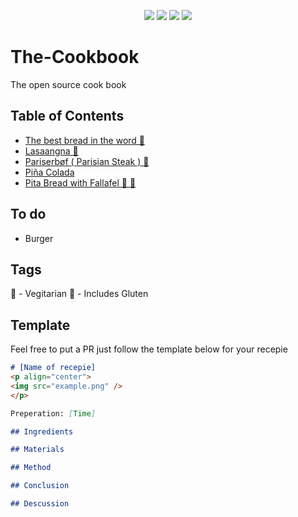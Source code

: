 <p align="center">
<img src=https://img.shields.io/github/issues/logicguy1/The-Cookbook?style=flat-square&logo=appveyor&color=informational />
<img src=https://img.shields.io/github/license/logicguy1/The-Cookbook?style=flat-square&logo=appveyor&color=informational />
<img src=https://img.shields.io/github/stars/logicguy1/The-Cookbook?style=flat-square&logo=appveyor&color=blue />
<img src=https://img.shields.io/github/forks/logicguy1/The-Cookbook?style=flat-square&logo=appveyor&color=blue />
</p>

# The-Cookbook
The open source cook book

## Table of Contents
* [The best bread in the word 🥖](https://github.com/logicguy1/The-Cookbook/tree/main/The%20best%20bread%20in%20the%20world)
* [Lasaangna 🥖](https://github.com/logicguy1/The-Cookbook/tree/main/Lasagna)
* [Pariserbøf ( Parisian Steak ) 🥖](https://github.com/logicguy1/The-Cookbook/tree/main/Pariser%20b%C3%B8f%20(%20Parisian%20steak%20))
* [Piña Colada](https://github.com/logicguy1/The-Cookbook/tree/main/Pina_Colada)
* [Pita Bread with Fallafel 🌱 🥖](https://github.com/logicguy1/The-Cookbook/tree/main/Pita%20bread%20with%20falafel)

## To do
- Burger

## Tags
🌱 - Vegitarian
🥖 - Includes Gluten

## Template
Feel free to put a PR just follow the template below for your recepie

```md
# [Name of recepie]
<p align="center">
<img src="example.png" />
</p>

Preperation: [Time]

## Ingredients

## Materials

## Method

## Conclusion

## Descussion
```
